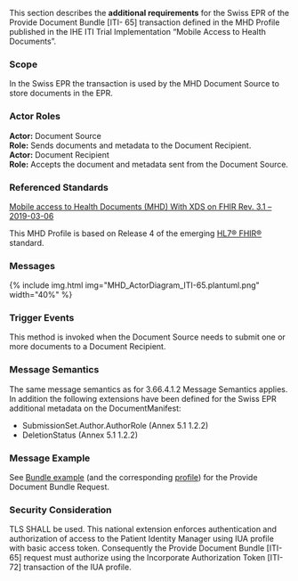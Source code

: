 This section describes the **additional requirements** for the Swiss EPR of the Provide Document Bundle [ITI-
65] transaction defined in the MHD Profile published in the IHE ITI Trial Implementation “Mobile Access to
Health Documents”.

### Scope

In the Swiss EPR the transaction is used by the MHD Document Source to store documents in the EPR.

### Actor Roles

**Actor:** Document Source   
**Role:** Sends documents and metadata to the Document Recipient.   
**Actor:** Document Recipient   
**Role:** Accepts the document and metadata sent from the Document Source.   

### Referenced Standards

[Mobile access to Health Documents (MHD) With XDS on FHIR Rev. 3.1 – 2019-03-06](https://www.ihe.net/uploadedFiles/Documents/ITI/IHE_ITI_Suppl_MHD.pdf)   

This MHD Profile is based on Release 4 of the emerging [HL7® FHIR®](https://www.hl7.org/fhir/index.html) standard.

### Messages

{% include img.html img="MHD_ActorDiagram_ITI-65.plantuml.png" width="40%" %}

### Trigger Events

This method is invoked when the Document Source needs to submit one or more documents to a Document
Recipient.

### Message Semantics
The same message semantics as for 3.66.4.1.2 Message Semantics applies. In addition the following extensions
have been defined for the Swiss EPR additional metadata on the DocumentManifest:

* SubmissionSet.Author.AuthorRole (Annex 5.1 1.2.2)
* DeletionStatus (Annex 5.1 1.2.2)

### Message Example

See [Bundle example](Bundle-2-7-BundleProvideDocument.html) (and the corresponding [profile](StructureDefinition-ch-mhd-providedocumentbundle-comprehensive.html)) for the Provide Document Bundle Request.

### Security Consideration

TLS SHALL be used. This national extension enforces authentication and authorization of access to the
Patient Identity Manager using IUA profile with basic access token. Consequently
the Provide Document Bundle [ITI-65] request must authorize using the Incorporate Authorization Token [ITI-
72] transaction of the IUA profile.